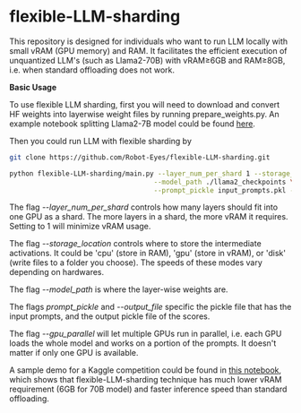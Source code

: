 # flexible-LLM-sharding
This repository is designed for individuals who want to run LLM locally with small vRAM (GPU memory) and RAM. It facilitates the efficient execution of unquantized LLM's (such as Llama2-70B) with vRAM&ge;6GB and RAM&ge;8GB, i.e. when standard offloading does not work.


**Basic Usage**

To use flexible LLM sharding, first you will need to download and convert HF weights into layerwise weight files by running prepare_weights.py. An example notebook splitting Llama2-7B model could be found [here](https://www.kaggle.com/code/junxhuang/split-llama2-7b-weights).

Then you could run LLM with flexible sharding by
```bash
git clone https://github.com/Robot-Eyes/flexible-LLM-sharding.git

python flexible-LLM-sharding/main.py --layer_num_per_shard 1 --storage_location cpu --num_batch 1 \
                                    --model_path ./llama2_checkpoints \
                                    --prompt_pickle input_prompts.pkl --output_file output_score.pkl

```

The flag _--layer_num_per_shard_ controls how many layers should fit into one GPU as a shard. The more layers in a shard, the more vRAM it requires. Setting to 1 will minimize vRAM usage.

The flag _--storage_location_ controls where to store the intermediate activations. It could be 'cpu' (store in RAM), 'gpu' (store in vRAM), or 'disk' (write files to a folder you choose). The speeds of these modes vary depending on hardwares.

The flag _--model_path_ is where the layer-wise weights are.

The flags _prompt_pickle_ and _--output_file_ specific the pickle file that has the input prompts, and the output pickle file of the scores.

The flag _--gpu_parallel_ will let multiple GPUs run in parallel, i.e. each GPU loads the whole model and works on a portion of the prompts. It doesn't matter if only one GPU is available.

A sample demo for a Kaggle competition could be found in [this notebook](https://www.kaggle.com/junxhuang/running-llm-with-flexible-sharding-technique), which shows that flexible-LLM-sharding technique has much lower vRAM requirement (6GB for 70B model) and faster inference speed than standard offloading.
